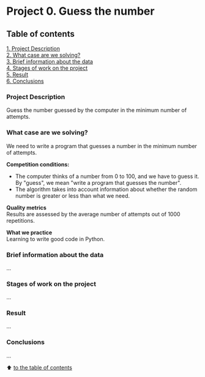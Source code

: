 # Project 0. Guess the number

## Table of contents
[1. Project Description](https://github.com/azudilins/sf_data_science_eng/tree/main/project_0/README.md#Project-Description)  
[2. What case are we solving?](https://github.com/azudilins/sf_data_science_eng/tree/main/project_0/README.md#What-case-are-we-solving)  
[3. Brief information about the data](https://github.com/azudilins/sf_data_science_eng/tree/main/project_0/README.md#Brief-information-about-the-data)  
[4. Stages of work on the project](https://github.com/azudilins/sf_data_science_eng/tree/main/project_0/README.md#Stages-of-work-on-the-project)  
[5. Result](https://github.com/azudilins/sf_data_science_eng/tree/main/project_0/README.md#Result)  
[6. Conclusions](https://github.com/azudilins/sf_data_science_eng/tree/main/project_0/README.md#Conclusions)

### Project Description
Guess the number guessed by the computer in the minimum number of attempts.

### What case are we solving?
We need to write a program that guesses a number in the minimum number of attempts.

**Competition conditions:**
- The computer thinks of a number from 0 to 100, and we have to guess it. By "guess", we mean "write a program that guesses the number".
- The algorithm takes into account information about whether the random number is greater or less than what we need.

**Quality metrics**  
Results are assessed by the average number of attempts out of 1000 repetitions.

**What we practice**  
Learning to write good code in Python.

### Brief information about the data
...

### Stages of work on the project
...

### Result
...

### Conclusions
...

:arrow_up: [to the table of contents](https://github.com/azudilins/sf_data_science_eng/tree/main/project_0/README.md#Table-of-contents)